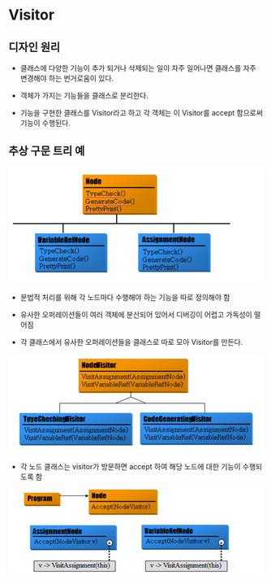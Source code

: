 # Visitor

## 디자인 원리

- 클래스에 다양한 기능이 추가 되거나 삭제되는 일이 자주 일어나면 클래스를 자주 변경해야 하는 번거로움이 있다.

- 객체가 가지는 기능들을 클래스로 분리한다.

- 기능을 구현한 클래스를 Visitor라고 하고 각 객체는 이 Visitor를 accept 함으로써 기능이 수행된다. 

## 추상 구문 트리 예

![visitor1](./img/visitor1.PNG)

- 문법적 처리를 위해 각 노드마다 수행해야 하는 기능을 따로 정의해야 함

- 유사한 오퍼레이션들이 여러 객체에 분산되어 있어서 디버깅이 어렵고 가독성이 떨어짐

- 각 클래스에서 유사한 오퍼레이션들을 클래스로 따로 모아 Visitor를 만든다.

![visitor2](./img/visitor2.PNG)

- 각 노드 클래스는 visitor가 방문하면 accept 하여 해당 노드에 대한 기능이 수행되도록 함

![visitor3](./img/visitor3.PNG)
